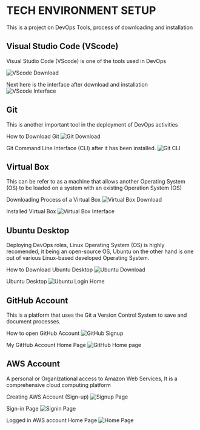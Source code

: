 # TECH ENVIRONMENT SETUP

This is a project on DevOps Tools, process of downloading and installation

## Visual Studio Code (VScode)

Visual Studio Code (VScode) is one of the tools used in DevOps

![VScode Download](./img/1.%20VS%20Code%20Download.png)


Next here is the interface after download and installation
![VScode Interface](./img/2.%20VS%20Code.png)

## Git
This is another important tool in the deployment of DevOps activities

How to Download Git
![Git Download](./img/3.%20Git%20Download.png)

Git Command Line Interface (CLI) after it has been installed.
![Git CLI](./img/4.%20Git%20Terminal.png)

## Virtual Box
This can be refer to as a machine that allows another Operating System (OS) to be loaded on a system with an existing Operation System (OS)

Downloading Process of a Virtual Box
![Virtual Box Download](./img/5.%20VirtualBox%20Download.png)

Installed Virtual Box
![Virtual Box Interface](./img/6.%20VirtualBox%20Interface.png)

## Ubuntu Desktop
Deploying DevOps roles, Linux Operating System (OS) is highly recomended, it being an open-source OS, Ubuntu on the other hand is one out of various Linux-based developed Operating System.


How to Download Ubuntu Desktop
![Ubuntu Download](./img/7.%20Ubuntu%20Download.png)

Ubuntu Desktop 
![Ubuntu Login Home](./img/8.%20Ubuntu%20Interface.png)

## GitHub Account
This is a platform that uses the Git a Version Control System to save and document processes.

How to open GitHub Account
![GitHub Signup](./img/9.%20GitHub%20Sign-Up.png)

My GitHub Account Home Page
![GitHub Home page](./img/10.%20My%20GitHub%20Account.png)

## AWS Account
A personal or Organizational access to Amazon Web Services, It is a comprehensive cloud computing platform

Creating AWS Account (Sign-up)
![Signup Page](./img/11.%20Create%20AWS%20Account.png)

Sign-in Page
![Signin Page](./img/12.%20AWS%20Sign-in.png)

Logged in AWS account Home Page
![Home Page](./img/13.%20AWS%20Account.png)


